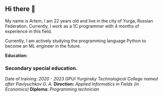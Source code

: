 ## Hi there 👋

My name is Artem, I am 22 years old and live in the city of Yurga, Russian Federation. 
Currently, I work as a 1C programmer with 4 months of experience in this field.

Currently, I am actively studying the programming language Python to become an ML engineer in the future.

**Education:** 
### Secondary special education. 
Date of training: *2020 - 2023*
*GPUI Yurginsky Technological College named after Pavlyuchkov G. A.* 
**Direction:** *Applied Informatics in Fields (in Economics)*
**Diploma:** *Programming technician*

